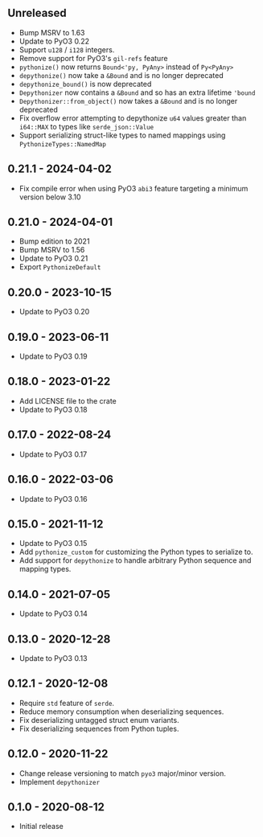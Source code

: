 ## Unreleased

- Bump MSRV to 1.63
- Update to PyO3 0.22
- Support `u128` / `i128` integers.
- Remove support for PyO3's `gil-refs` feature
- `pythonize()` now returns `Bound<'py, PyAny>` instead of `Py<PyAny>`
- `depythonize()` now take a `&Bound` and is no longer deprecated
- `depythonize_bound()` is now deprecated
- `Depythonizer` now contains a `&Bound` and so has an extra lifetime `'bound`
- `Depythonizer::from_object()` now takes a `&Bound` and is no longer deprecated
- Fix overflow error attempting to depythonize `u64` values greater than `i64::MAX` to types like `serde_json::Value`
- Support serializing struct-like types to named mappings using `PythonizeTypes::NamedMap`

## 0.21.1 - 2024-04-02

- Fix compile error when using PyO3 `abi3` feature targeting a minimum version below 3.10

## 0.21.0 - 2024-04-01

- Bump edition to 2021
- Bump MSRV to 1.56
- Update to PyO3 0.21
- Export `PythonizeDefault`

## 0.20.0 - 2023-10-15

- Update to PyO3 0.20

## 0.19.0 - 2023-06-11

- Update to PyO3 0.19

## 0.18.0 - 2023-01-22

- Add LICENSE file to the crate
- Update to PyO3 0.18

## 0.17.0 - 2022-08-24

- Update to PyO3 0.17

## 0.16.0 - 2022-03-06

- Update to PyO3 0.16

## 0.15.0 - 2021-11-12

- Update to PyO3 0.15
- Add `pythonize_custom` for customizing the Python types to serialize to.
- Add support for `depythonize` to handle arbitrary Python sequence and mapping types.

## 0.14.0 - 2021-07-05

- Update to PyO3 0.14

## 0.13.0 - 2020-12-28

- Update to PyO3 0.13

## 0.12.1 - 2020-12-08

- Require `std` feature of `serde`.
- Reduce memory consumption when deserializing sequences.
- Fix deserializing untagged struct enum variants.
- Fix deserializing sequences from Python tuples.

## 0.12.0 - 2020-11-22

- Change release versioning to match `pyo3` major/minor version.
- Implement `depythonizer`

## 0.1.0 - 2020-08-12

- Initial release
